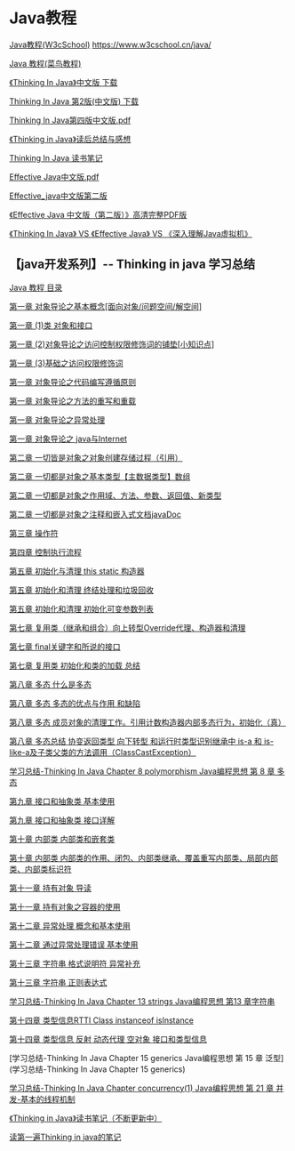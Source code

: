 Java教程
===

[Java教程(W3cSchool)](https://www.w3cschool.cn/java/)
https://www.w3cschool.cn/java/

[Java 教程(菜鸟教程)](http://www.runoob.com/java/java-tutorial.html)  

[《Thinking In Java》中文版 下载](http://download.csdn.net/download/ckb58/9868312)  

[Thinking In Java 第2版(中文版) 下载](http://download.csdn.net/download/vic_black/9297695)  

[Thinking In Java第四版中文版.pdf](http://download.csdn.net/download/tigerhunter83/4660418)  

[《Thinking in Java》读后总结与感想](http://blog.csdn.net/qq_28899635/article/details/54571356)  

[Thinking In Java 读书笔记](https://www.jianshu.com/p/89299fe00d4c)  

[Effective Java中文版.pdf](http://vdisk.weibo.com/s/u1O9xuyC0NRZ)  

[Effective_java中文版第二版](http://download.csdn.net/download/phhong/9994274)  

[《Effective Java 中文版（第二版）》高清完整PDF版](http://download.csdn.net/download/ysjian_pingcx/6844135)  

[《Thinking In Java》 VS 《Effective Java》 VS 《深入理解Java虚拟机》](http://blog.csdn.net/change_on/article/details/53192575)  

【java开发系列】-- Thinking in java 学习总结
---

[Java 教程 目录](http://blog.csdn.net/sinat_32955803/article/category/6308654/2)  

[第一章 对象导论之基本概念[面向对象/问题空间/解空间]](http://blog.csdn.net/sinat_32955803/article/details/51891930)  

[第一章 (1)类 对象和接口](http://blog.csdn.net/sinat_32955803/article/details/51931603)  

[第一章 (2)对象导论之访问控制权限修饰词的铺垫[小知识点]](http://blog.csdn.net/sinat_32955803/article/details/51945511)  

[第一章 (3)基础之访问权限修饰词](http://blog.csdn.net/sinat_32955803/article/details/51946294)  

[第一章 对象导论之代码编写遵循原则](http://blog.csdn.net/sinat_32955803/article/details/51945074)  

[第一章 对象导论之方法的重写和重载](http://blog.csdn.net/sinat_32955803/article/details/52015418)  

[第一章 对象导论之异常处理](http://blog.csdn.net/sinat_32955803/article/details/52015555)  

[第一章 对象导论之 java与Internet](http://blog.csdn.net/sinat_32955803/article/details/52016324) 

[第二章 一切皆是对象之对象创建存储过程（引用）](http://blog.csdn.net/sinat_32955803/article/details/52049765)  

[第二章 一切都是对象之基本类型【主数据类型】数组](http://blog.csdn.net/sinat_32955803/article/details/52068476)  

[第二章 一切都是对象之作用域、方法、参数、返回值、新类型](http://blog.csdn.net/sinat_32955803/article/details/52076812)  

[第二章 一切都是对象之注释和嵌入式文档javaDoc](http://blog.csdn.net/sinat_32955803/article/details/52077764)  

[第三章 操作符](http://blog.csdn.net/sinat_32955803/article/details/52088873)  

[第四章 控制执行流程](http://blog.csdn.net/sinat_32955803/article/details/52080207)  

[第五章 初始化与清理 this static 构造器](http://blog.csdn.net/sinat_32955803/article/details/52204421)  

[第五章 初始化和清理 终结处理和垃圾回收](http://blog.csdn.net/sinat_32955803/article/details/52204580)  

[第五章 初始化和清理 初始化可变参数列表](http://blog.csdn.net/sinat_32955803/article/details/52205240)  

[]()  

[第七章 复用类（继承和组合）向上转型Override代理、构造器和清理](http://blog.csdn.net/sinat_32955803/article/details/52214217)  

[第七章 final关键字和所说的接口](http://blog.csdn.net/sinat_32955803/article/details/52215514)  

[第七章 复用类 初始化和类的加载 总结](http://blog.csdn.net/sinat_32955803/article/details/52225157)  

[第八章 多态 什么是多态](http://blog.csdn.net/sinat_32955803/article/details/52234225)  

[第八章 多态 多态的优点与作用 和缺陷](http://blog.csdn.net/sinat_32955803/article/details/52244146)  

[第八章 多态 成员对象的清理工作。引用计数构造器内部多态行为，初始化（真）](http://blog.csdn.net/sinat_32955803/article/details/52245499)  

[第八章 多态总结 协变返回类型 向下转型 和运行时类型识别继承中 is-a 和 is-like-a及子类父类的方法调用（ClassCastException）](http://blog.csdn.net/sinat_32955803/article/details/52260363)  

[学习总结-Thinking In Java Chapter 8 polymorphism Java编程思想 第 8 章 多态](http://blog.csdn.net/qq_26392583/article/details/74999106)  

[第九章 接口和抽象类 基本使用](http://blog.csdn.net/sinat_32955803/article/details/52266505)  

[第九章 接口和抽象类 接口详解](http://blog.csdn.net/sinat_32955803/article/details/52267049)  

[第十章 内部类 内部类和嵌套类](http://blog.csdn.net/sinat_32955803/article/details/52269195)  

[ 第十章 内部类 内部类的作用、闭包、内部类继承、覆盖重写内部类、局部内部类、内部类标识符](http://blog.csdn.net/sinat_32955803/article/details/52298564)  

[第十一章 持有对象 导读](http://blog.csdn.net/sinat_32955803/article/details/52304601)  

[第十一章 持有对象之容器的使用](http://blog.csdn.net/sinat_32955803/article/details/52312161)  

[第十二章 异常处理 概念和基本使用](http://blog.csdn.net/sinat_32955803/article/details/52356237)  

[第十二章 通过异常处理错误 基本使用](http://blog.csdn.net/sinat_32955803/article/details/52372452)  

[第十三章 字符串 格式说明符 异常补充](http://blog.csdn.net/sinat_32955803/article/details/52397455)  

[第十三章 字符串 正则表达式](http://blog.csdn.net/sinat_32955803/article/details/52418006)  

[学习总结-Thinking In Java Chapter 13 strings Java编程思想 第13 章字符串](http://blog.csdn.net/qq_26392583/article/details/74905994)  

[第十四章 类型信息RTTI Class instanceof isInstance](http://blog.csdn.net/sinat_32955803/article/details/52456175)  

[第十四章 类型信息 反射 动态代理 空对象 接口和类型信息](http://blog.csdn.net/sinat_32955803/article/details/52512760)  

[学习总结-Thinking In Java Chapter 15 generics  Java编程思想 第 15 章 泛型](学习总结-Thinking In Java Chapter 15 generics)  

[学习总结-Thinking In Java Chapter concurrency(1) Java编程思想 第 21 章 并发-基本的线程机制](http://blog.csdn.net/qq_26392583/article/details/77095271)  

[《Thinking in Java》读书笔记（不断更新中）](http://blog.csdn.net/zxt0601/article/details/54798925)  

[读第一遍Thinking in java的笔记](http://blog.csdn.net/ns_jun/article/details/51944309)  



